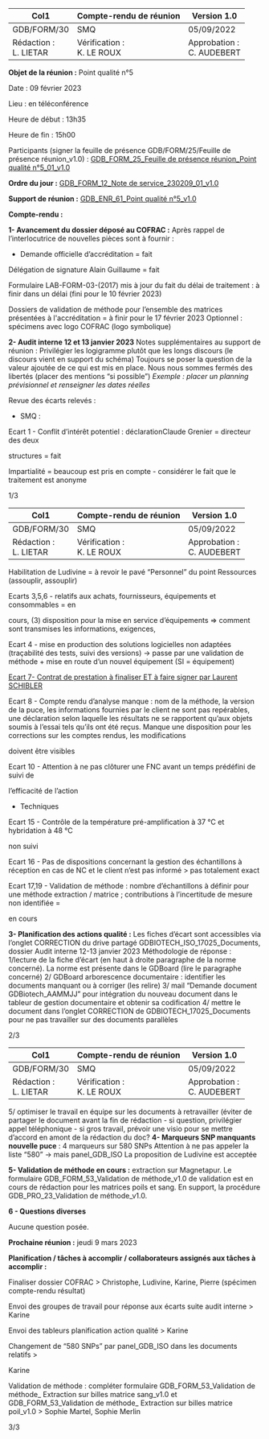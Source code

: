 |Col1|Compte-rendu de réunion|Version 1.0|
|---|---|---|
|GDB/FORM/30|SMQ|05/09/2022|
|Rédaction :<br>L. LIETAR|Vérification :<br>K. LE ROUX|Approbation :<br>C. AUDEBERT|


**Objet de la réunion :** Point qualité n°5

Date : 09 février 2023

Lieu : en téléconférence

Heure de début : 13h35

Heure de fin : 15h00

Participants (signer la feuille de présence GDB/FORM/25/Feuille de présence réunion_v1.0) :
[GDB_FORM_25_Feuille de présence réunion_Point qualité n°5_01_v1.0](https://drive.google.com/file/d/1k3FDdBkBwdBBYBcLpqyJ0kR_z1y_xmMi/view?usp=share_link)

**Ordre du jour :**
[GDB_FORM_12_Note de service_230209_01_v1.0](https://drive.google.com/file/d/1LhzDaoYgqPkGI1-DQKKSA14FTUQDaNa5/view?usp=share_link)

**Support de réunion :** [GDB_ENR_61_Point qualité n°5_v1.0](https://drive.google.com/file/d/1FGH06tAUVbxGKlP0zcgKQMgCZpow9ttJ/view?usp=share_link)

**Compte-rendu :**

**1- Avancement du dossier déposé au COFRAC :**
Après rappel de l’interlocutrice de nouvelles pièces sont à fournir :

   - Demande officielle d’accréditation = fait

   Délégation de signature Alain Guillaume = fait

   Formulaire LAB-FORM-03-(2017) mis à jour du fait du délai de traitement : à finir
dans un délai (fini pour le 10 février 2023)

   Dossiers de validation de méthode pour l’ensemble des matrices présentées à
l'accréditation = à finir pour le 17 février 2023
Optionnel : spécimens avec logo COFRAC (logo symbolique)

**2- Audit interne 12 et 13 janvier 2023**
Notes supplémentaires au support de réunion :
Privilégier les logigramme plutôt que les longs discours (le discours vient en support du
schéma)
Toujours se poser la question de la valeur ajoutée de ce qui est mis en place. Nous nous
sommes fermés des libertés (placer des mentions “si possible”)
_Exemple : placer un planning prévisionnel et renseigner les dates réelles_

Revue des écarts relevés :

  - SMQ :

   Ecart 1 - Conflit d’intérêt potentiel : déclarationClaude Grenier = directeur des deux

structures = fait

Impartialité = beaucoup est pris en compte - considérer le fait que le traitement est anonyme

1/3

|Col1|Compte-rendu de réunion|Version 1.0|
|---|---|---|
|GDB/FORM/30|SMQ|05/09/2022|
|Rédaction :<br>L. LIETAR|Vérification :<br>K. LE ROUX|Approbation :<br>C. AUDEBERT|


Habilitation de Ludivine = à revoir le pavé “Personnel” du point Ressources (assouplir,
assouplir)

   Ecarts 3,5,6 - relatifs aux achats, fournisseurs, équipements et consommables = en

cours,
(3) disposition pour la mise en service d’équipements => comment sont transmises les
informations, exigences,

   Ecart 4 - mise en production des solutions logicielles non adaptées (traçabilité des
tests, suivi des versions) -> passe par une validation de méthode + mise en route
d’un nouvel équipement (SI = équipement)

   [Ecart 7- Contrat de prestation à finaliser ET à faire signer par Laurent SCHIBLER](mailto:l.schibler@genesdiffusion.com)

   Ecart 8 - Compte rendu d’analyse manque : nom de la méthode, la version de la
puce, les informations fournies par le client ne sont pas repérables, une déclaration
selon laquelle les résultats ne se rapportent qu’aux objets soumis à l’essai tels qu’ils
ont été reçus.
Manque une disposition pour les corrections sur les comptes rendus, les modifications

doivent être visibles

   Ecart 10 - Attention à ne pas clôturer une FNC avant un temps prédéfini de suivi de

l’efficacité de l’action

  - Techniques

   Ecart 15 - Contrôle de la température pré-amplification à 37 °C et hybridation à 48 °C

non suivi

   Ecart 16 - Pas de dispositions concernant la gestion des échantillons à réception en
cas de NC et le client n’est pas informé > pas totalement exact

   Ecart 17,19 - Validation de méthode : nombre d’échantillons à définir pour une
méthode extraction / matrice ; contributions à l’incertitude de mesure non identifiée =

en cours

**3- Planification des actions qualité :**
Les fiches d’écart sont accessibles via l’onglet CORRECTION du drive partagé
GDBIOTECH_ISO_17025_Documents, dossier Audit interne 12-13 janvier 2023
Méthodologie de réponse :
1/lecture de la fiche d’écart (en haut à droite paragraphe de la norme concerné). La norme
est présente dans le GDBoard (lire le paragraphe concerné)
2/ GDBoard arborescence documentaire : identifier les documents manquant ou à corriger
(les relire)
3/ mail “Demande document GDBiotech_AAMMJJ” pour intégration du nouveau document
dans le tableur de gestion documentaire et obtenir sa codification
4/ mettre le document dans l’onglet CORRECTION de GDBIOTECH_17025_Documents
pour ne pas travailler sur des documents parallèles

2/3

|Col1|Compte-rendu de réunion|Version 1.0|
|---|---|---|
|GDB/FORM/30|SMQ|05/09/2022|
|Rédaction :<br>L. LIETAR|Vérification :<br>K. LE ROUX|Approbation :<br>C. AUDEBERT|


5/ optimiser le travail en équipe sur les documents à retravailler (éviter de partager le
document avant la fin de rédaction - si question, privilégier appel téléphonique - si gros
travail, prévoir une visio pour se mettre d’accord en amont de la rédaction du doc?
**4- Marqueurs SNP manquants nouvelle puce** :
4 marqueurs sur 580 SNPs
Attention à ne pas appeler la liste “580” → mais panel_GDB_ISO
La proposition de Ludivine est acceptée

**5- Validation de méthode en cours :** extraction sur Magnetapur. Le formulaire
GDB_FORM_53_Validation de méthode_v1.0 de validation est en cours de rédaction pour
les matrices poils et sang. En support, la procédure GDB_PRO_23_Validation de
méthode_v1.0.

**6 - Questions diverses**

Aucune question posée.

**Prochaine réunion :** jeudi 9 mars 2023

**Planification / tâches à accomplir / collaborateurs assignés aux tâches à accomplir :**

   Finaliser dossier COFRAC > Christophe, Ludivine, Karine, Pierre (spécimen
compte-rendu résultat)

   Envoi des groupes de travail pour réponse aux écarts suite audit interne > Karine

   Envoi des tableurs planification action qualité > Karine

   Changement de “580 SNPs” par panel_GDB_ISO dans les documents relatifs >

Karine

   Validation de méthode : compléter formulaire GDB_FORM_53_Validation de
méthode_ Extraction sur billes matrice sang_v1.0 et GDB_FORM_53_Validation de
méthode_ Extraction sur billes matrice poil_v1.0 > Sophie Martel, Sophie Merlin

3/3

